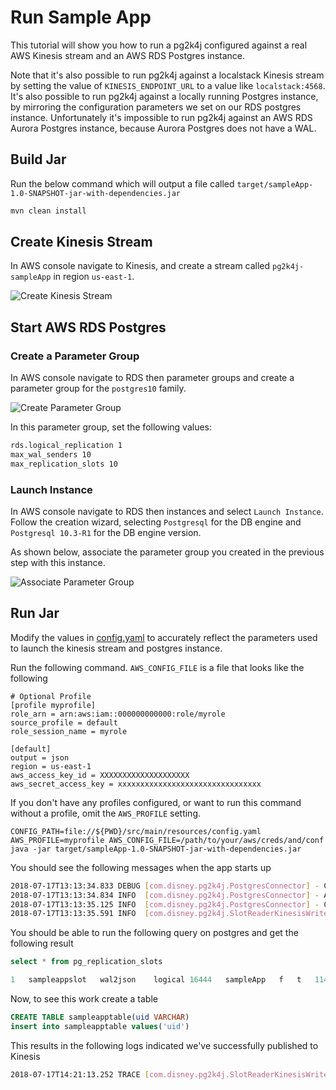 # Run Sample App

This tutorial will show you how to run a pg2k4j configured against a real AWS Kinesis stream and an AWS RDS Postgres instance.

Note that it's also possible to run pg2k4j against a localstack Kinesis stream by setting
the value of `KINESIS_ENDPOINT_URL` to a value like `localstack:4568`. It's also possible to run pg2k4j against
a locally running Postgres instance, by mirroring the configuration parameters we set on our RDS postgres instance. Unfortunately
it's impossible to run pg2k4j against an AWS RDS Aurora Postgres instance, because Aurora Postgres does not have a WAL.

## Build Jar

Run the below command which will output a file called ```target/sampleApp-1.0-SNAPSHOT-jar-with-dependencies.jar```

```bash
mvn clean install
```

## Create Kinesis Stream

In AWS console navigate to Kinesis, and create a stream called `pg2k4j-sampleApp` in region `us-east-1`.

![Create Kinesis Stream](https://github.bamtech.co/personalization/pg2k4j/blob/master/sampleApp/sampleAppKinesisStream.png)

## Start AWS RDS Postgres

### Create a Parameter Group

In AWS console navigate to RDS then parameter groups and create a parameter group for the `postgres10` family.

![Create Parameter Group](https://github.bamtech.co/personalization/pg2k4j/blob/master/sampleApp/sampleAppParameterGroup.png)

In this parameter group, set the following values:

```bash
rds.logical_replication 1
max_wal_senders 10
max_replication_slots 10
```

### Launch Instance

In AWS console navigate to RDS then instances and select `Launch Instance`. Follow the creation wizard,
selecting `Postgresql` for the DB engine and `Postgresql 10.3-R1` for the DB engine version.

As shown below, associate the parameter group you created in the previous step with this instance.

![Associate Parameter Group](https://github.bamtech.co/personalization/pg2k4j/blob/master/sampleApp/associateParameterGroup.png)

## Run Jar

Modify the values in [config.yaml](https://github.bamtech.co/personalization/pg2k4j/blob/master/sampleApp/src/main/resources/config.yaml)
to accurately reflect the parameters used to launch the kinesis stream and postgres instance.

Run the following command. `AWS_CONFIG_FILE` is a file that looks like the following

```shell
# Optional Profile
[profile myprofile]
role_arn = arn:aws:iam::000000000000:role/myrole
source_profile = default
role_session_name = myrole

[default]
output = json
region = us-east-1
aws_access_key_id = XXXXXXXXXXXXXXXXXXXX
aws_secret_access_key = xxxxxxxxxxxxxxxxxxxxxxxxxxxxxxxx
```

If you don't have any profiles configured, or want to run this command without a profile, omit the `AWS_PROFILE` setting.

```
CONFIG_PATH=file://${PWD}/src/main/resources/config.yaml AWS_PROFILE=myprofile AWS_CONFIG_FILE=/path/to/your/aws/creds/and/conf java -jar target/sampleApp-1.0-SNAPSHOT-jar-with-dependencies.jar
``` 

You should see the following messages when the app starts up

```bash
2018-07-17T13:13:34.833 DEBUG [com.disney.pg2k4j.PostgresConnector] - Connected to postgres
2018-07-17T13:13:34.834 INFO  [com.disney.pg2k4j.PostgresConnector] - Attempting to create replication slot sampleAppSlot
2018-07-17T13:13:35.125 INFO  [com.disney.pg2k4j.PostgresConnector] - Created replication slot
2018-07-17T13:13:35.591 INFO  [com.disney.pg2k4j.SlotReaderKinesisWriter] - Consuming from slot sampleAppSlot
```

You should be able to run the following query on postgres and get the following result

```sql
select * from pg_replication_slots

1	sampleappslot	wal2json	logical	16444	sampleApp	f	t	114618	null	5736302	30A/58000060	30A/58000098
```

Now, to see this work create a table

```sql
CREATE TABLE sampleapptable(uid VARCHAR)
insert into sampleapptable values('uid') 
```

This results in the following logs indicated we've successfully published to Kinesis

```bash
2018-07-17T14:21:13.252 TRACE [com.disney.pg2k4j.SlotReaderKinesisWriter] - Writing record with data {"xid":5736364,"change":[{"kind":"insert","columnnames":["uid"],"columntypes":["character varying"],"table":"sampleapptable","columnvalues":["uid"],"schema":"public"}]} to stream
```
